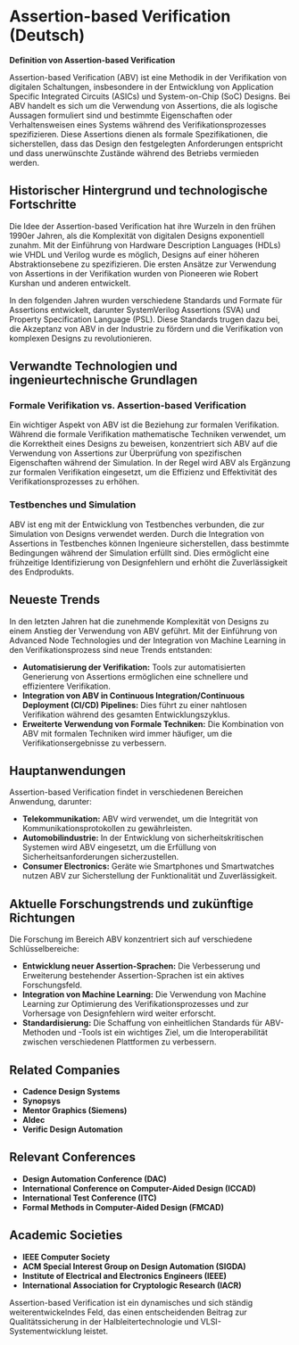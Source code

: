 # Assertion-based Verification (Deutsch)

**Definition von Assertion-based Verification**

Assertion-based Verification (ABV) ist eine Methodik in der Verifikation von digitalen Schaltungen, insbesondere in der Entwicklung von Application Specific Integrated Circuits (ASICs) und System-on-Chip (SoC) Designs. Bei ABV handelt es sich um die Verwendung von Assertions, die als logische Aussagen formuliert sind und bestimmte Eigenschaften oder Verhaltensweisen eines Systems während des Verifikationsprozesses spezifizieren. Diese Assertions dienen als formale Spezifikationen, die sicherstellen, dass das Design den festgelegten Anforderungen entspricht und dass unerwünschte Zustände während des Betriebs vermieden werden.

## Historischer Hintergrund und technologische Fortschritte

Die Idee der Assertion-based Verification hat ihre Wurzeln in den frühen 1990er Jahren, als die Komplexität von digitalen Designs exponentiell zunahm. Mit der Einführung von Hardware Description Languages (HDLs) wie VHDL und Verilog wurde es möglich, Designs auf einer höheren Abstraktionsebene zu spezifizieren. Die ersten Ansätze zur Verwendung von Assertions in der Verifikation wurden von Pioneeren wie Robert Kurshan und anderen entwickelt.

In den folgenden Jahren wurden verschiedene Standards und Formate für Assertions entwickelt, darunter SystemVerilog Assertions (SVA) und Property Specification Language (PSL). Diese Standards trugen dazu bei, die Akzeptanz von ABV in der Industrie zu fördern und die Verifikation von komplexen Designs zu revolutionieren.

## Verwandte Technologien und ingenieurtechnische Grundlagen

### Formale Verifikation vs. Assertion-based Verification

Ein wichtiger Aspekt von ABV ist die Beziehung zur formalen Verifikation. Während die formale Verifikation mathematische Techniken verwendet, um die Korrektheit eines Designs zu beweisen, konzentriert sich ABV auf die Verwendung von Assertions zur Überprüfung von spezifischen Eigenschaften während der Simulation. In der Regel wird ABV als Ergänzung zur formalen Verifikation eingesetzt, um die Effizienz und Effektivität des Verifikationsprozesses zu erhöhen.

### Testbenches und Simulation

ABV ist eng mit der Entwicklung von Testbenches verbunden, die zur Simulation von Designs verwendet werden. Durch die Integration von Assertions in Testbenches können Ingenieure sicherstellen, dass bestimmte Bedingungen während der Simulation erfüllt sind. Dies ermöglicht eine frühzeitige Identifizierung von Designfehlern und erhöht die Zuverlässigkeit des Endprodukts.

## Neueste Trends

In den letzten Jahren hat die zunehmende Komplexität von Designs zu einem Anstieg der Verwendung von ABV geführt. Mit der Einführung von Advanced Node Technologies und der Integration von Machine Learning in den Verifikationsprozess sind neue Trends entstanden:

- **Automatisierung der Verifikation:** Tools zur automatisierten Generierung von Assertions ermöglichen eine schnellere und effizientere Verifikation.
- **Integration von ABV in Continuous Integration/Continuous Deployment (CI/CD) Pipelines:** Dies führt zu einer nahtlosen Verifikation während des gesamten Entwicklungszyklus.
- **Erweiterte Verwendung von Formale Techniken:** Die Kombination von ABV mit formalen Techniken wird immer häufiger, um die Verifikationsergebnisse zu verbessern.

## Hauptanwendungen

Assertion-based Verification findet in verschiedenen Bereichen Anwendung, darunter:

- **Telekommunikation:** ABV wird verwendet, um die Integrität von Kommunikationsprotokollen zu gewährleisten.
- **Automobilindustrie:** In der Entwicklung von sicherheitskritischen Systemen wird ABV eingesetzt, um die Erfüllung von Sicherheitsanforderungen sicherzustellen.
- **Consumer Electronics:** Geräte wie Smartphones und Smartwatches nutzen ABV zur Sicherstellung der Funktionalität und Zuverlässigkeit.

## Aktuelle Forschungstrends und zukünftige Richtungen

Die Forschung im Bereich ABV konzentriert sich auf verschiedene Schlüsselbereiche:

- **Entwicklung neuer Assertion-Sprachen:** Die Verbesserung und Erweiterung bestehender Assertion-Sprachen ist ein aktives Forschungsfeld.
- **Integration von Machine Learning:** Die Verwendung von Machine Learning zur Optimierung des Verifikationsprozesses und zur Vorhersage von Designfehlern wird weiter erforscht.
- **Standardisierung:** Die Schaffung von einheitlichen Standards für ABV-Methoden und -Tools ist ein wichtiges Ziel, um die Interoperabilität zwischen verschiedenen Plattformen zu verbessern.

## Related Companies

- **Cadence Design Systems**
- **Synopsys**
- **Mentor Graphics (Siemens)**
- **Aldec**
- **Verific Design Automation**

## Relevant Conferences

- **Design Automation Conference (DAC)**
- **International Conference on Computer-Aided Design (ICCAD)**
- **International Test Conference (ITC)**
- **Formal Methods in Computer-Aided Design (FMCAD)**

## Academic Societies

- **IEEE Computer Society**
- **ACM Special Interest Group on Design Automation (SIGDA)**
- **Institute of Electrical and Electronics Engineers (IEEE)**
- **International Association for Cryptologic Research (IACR)**

Assertion-based Verification ist ein dynamisches und sich ständig weiterentwickelndes Feld, das einen entscheidenden Beitrag zur Qualitätssicherung in der Halbleitertechnologie und VLSI-Systementwicklung leistet.